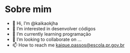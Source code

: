# Sobre mim
- 👋 Hi, I’m @kaikaokjha
- 👀 I’m interested in desenvolver códigos
- 🌱 I’m currently learning  programação
- 💞️ I’m looking to collaborate on ... 
- 📫 How to reach me  kaique.passos@escola.pr.gov.br

<!---
kaikaokjha/kaikaokjha is a ✨ special ✨ repository because its `README.md` (this file) appears on your GitHub profile.
You can click the Preview link to take a look at your changes.
--->
